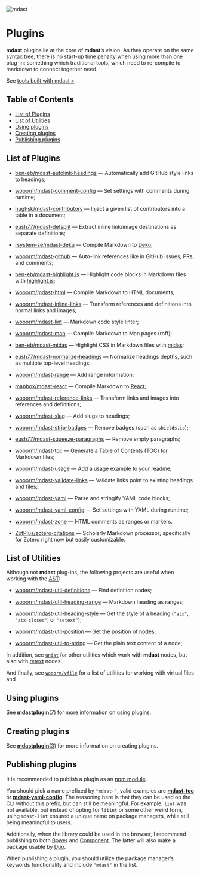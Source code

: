 ![mdast](https://cdn.rawgit.com/wooorm/mdast/master/logo.svg)

# Plugins

**mdast** plugins lie at the core of **mdast**’s vision. As they operate on
the same syntax tree, there is no start-up time penalty when using more than
one plug-in: something which traditional tools, which need to re-compile
to markdown to connect together need.

See [tools built with mdast »](https://github.com/wooorm/mdast/blob/master/doc/products.md).

## Table of Contents

*   [List of Plugins](#list-of-plugins)
*   [List of Utilities](#list-of-utilities)
*   [Using plugins](#using-plugins)
*   [Creating plugins](#creating-plugins)
*   [Publishing plugins](#publishing-plugins)

## List of Plugins

*   [ben-eb/mdast-autolink-headings](https://github.com/ben-eb/mdast-autolink-headings)
    — Automatically add GitHub style links to headings;

*   [wooorm/mdast-comment-config](https://github.com/wooorm/mdast-comment-config)
    — Set settings with comments during runtime;

*   [hughsk/mdast-contributors](https://github.com/hughsk/mdast-contributors)
    — Inject a given list of contributors into a table in a document;

*   [eush77/mdast-defsplit](https://github.com/eush77/mdast-defsplit)
    — Extract inline link/image destinations as separate definitions;

*   [rsystem-se/mdast-deku](https://github.com/rsystem-se/mdast-deku)
    — Compile Markdown to [Deku](https://github.com/dekujs/deku);

*   [wooorm/mdast-github](https://github.com/wooorm/mdast-github)
    — Auto-link references like in GitHub issues, PRs, and comments;

*   [ben-eb/mdast-highlight.js](https://github.com/ben-eb/mdast-highlight.js)
    — Highlight code blocks in Markdown files with
    [highlight.js](https://github.com/isagalaev/highlight.js);

*   [wooorm/mdast-html](https://github.com/wooorm/mdast-html)
    — Compile Markdown to HTML documents;

*   [wooorm/mdast-inline-links](https://github.com/wooorm/mdast-inline-links)
    — Transform references and definitions into normal links and images;

*   [wooorm/mdast-lint](https://github.com/wooorm/mdast-lint)
    — Markdown code style linter;

*   [wooorm/mdast-man](https://github.com/wooorm/mdast-man)
    — Compile Markdown to Man pages (roff);

*   [ben-eb/mdast-midas](https://github.com/ben-eb/mdast-midas)
    — Highlight CSS in Markdown files with [midas](https://github.com/ben-eb/midas);

*   [eush77/mdast-normalize-headings](https://github.com/eush77/mdast-normalize-headings)
    — Normalize headings depths, such as multiple top-level headings;

*   [wooorm/mdast-range](https://github.com/wooorm/mdast-range)
    — Add range information;

*   [mapbox/mdast-react](https://github.com/mapbox/mdast-react)
    — Compile Markdown to [React](https://github.com/facebook/react);

*   [wooorm/mdast-reference-links](https://github.com/wooorm/mdast-reference-links)
    — Transform links and images into references and definitions;

*   [wooorm/mdast-slug](https://github.com/wooorm/mdast-slug)
    — Add slugs to headings;

*   [wooorm/mdast-strip-badges](https://github.com/wooorm/mdast-strip-badges)
    — Remove badges (such as `shields.io`);

*   [eush77/mdast-squeeze-paragraphs](https://github.com/eush77/mdast-squeeze-paragraphs)
    — Remove empty paragraphs;

*   [wooorm/mdast-toc](https://github.com/wooorm/mdast-toc)
    — Generate a Table of Contents (TOC) for Markdown files;

*   [wooorm/mdast-usage](https://github.com/wooorm/mdast-usage)
    — Add a usage example to your readme;

*   [wooorm/mdast-validate-links](https://github.com/wooorm/mdast-validate-links)
    — Validate links point to existing headings and files;

*   [wooorm/mdast-yaml](https://github.com/wooorm/mdast-yaml)
    — Parse and stringify YAML code blocks;

*   [wooorm/mdast-yaml-config](https://github.com/wooorm/mdast-yaml-config)
    — Set settings with YAML during runtime;

*   [wooorm/mdast-zone](https://github.com/wooorm/mdast-zone)
    — HTML comments as ranges or markers.

*   [ZotPlus/zotero-citations](https://github.com/ZotPlus/zotero-citations/blob/master/lib/schomd.coffee)
    — Scholarly Markdown processor; specifically for Zotero right now but easily customizable.

## List of Utilities

Although not **mdast** plug-ins, the following projects are useful when
working with the [AST](https://github.com/wooorm/mdast/blob/master/doc/mdastnode.7.md):

*   [wooorm/mdast-util-definitions](https://github.com/wooorm/mdast-util-definitions)
    — Find definition nodes;

*   [wooorm/mdast-util-heading-range](https://github.com/wooorm/mdast-util-heading-range)
    — Markdown heading as ranges;

*   [wooorm/mdast-util-heading-style](https://github.com/wooorm/mdast-util-heading-style)
    — Get the style of a heading (`"atx"`, `"atx-closed"`, or `"setext"`);

*   [wooorm/mdast-util-position](https://github.com/wooorm/mdast-util-position)
    — Get the position of nodes;

*   [wooorm/mdast-util-to-string](https://github.com/wooorm/mdast-util-to-string)
    — Get the plain text content of a node;

In addition, see [`unist`](https://github.com/wooorm/unist#unist-node-utilties)
for other utilities which work with **mdast** nodes, but also with
[retext](https://github.com/wooorm/retext) nodes.

And finally, see [`wooorm/vfile`](https://github.com/wooorm/vfile#related-tools)
for a list of utilities for working with virtual files and

## Using plugins

See [**mdastplugin**(7)](https://github.com/wooorm/mdast/blob/master/doc/mdastplugin.7.md)
for more information on using plugins.

## Creating plugins

See [**mdastplugin**(3)](https://github.com/wooorm/mdast/blob/master/doc/mdastplugin.3.md)
for more information on creating plugins.

## Publishing plugins

It is recommended to publish a plugin as an
[npm module](https://docs.npmjs.com/getting-started/publishing-npm-packages).

You should pick a name prefixed by `"mdast-"`, valid examples are
[**mdast-toc**](https://www.npmjs.com/package/mdast-toc) or
[**mdast-yaml-config**](https://www.npmjs.com/package/mdast-yaml-config).
The reasoning here is that they can be used on the CLI without this prefix,
but can still be meaningful. For example, `lint` was not available, but instead
of opting for `liiint` or some other weird form, using `mdast-lint` ensured a
unique name on package managers, while still being meaningful to users.

Additionally, when the library could be used in the browser, I recommend
publishing to both [Bower](http://bower.io/docs/creating-packages/) and
[Component](https://github.com/componentjs/guide/blob/master/creating-components/publishing.md).
The latter will also make a package usable by [Duo](https://github.com/duojs/duo).

When publishing a plugin, you should utilize the package manager’s keywords
functionality and include `"mdast"` in the list.
